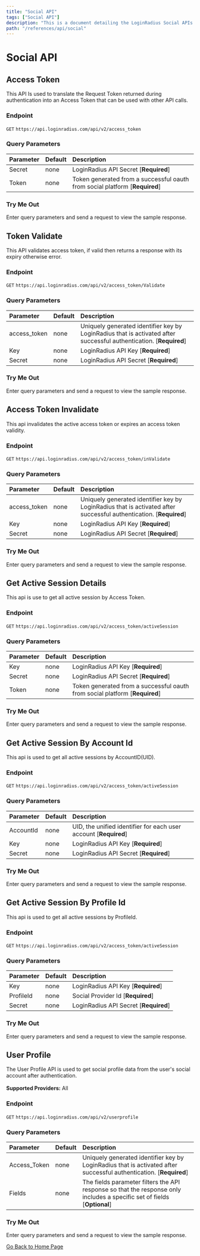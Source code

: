 ```yaml
---
title: "Social API"
tags: ["Social API"]
description: "This is a document detailing the LoginRadius Social APIs."
path: "/references/api/social"
---
```


# Social API

## Access Token

  This API Is used to translate the Request Token returned during authentication into an Access Token that can be used with other API calls.

  ### Endpoint
  `GET` `https://api.loginradius.com/api/v2/access_token`

  ### Query Parameters
  | Parameter    | Default | Description |
  | :------------ | :------- | :-------------------------------------------------------------------------------- |
  | Secret | none | LoginRadius API Secret [**Required**] |
  | Token | none | Token generated from a successful oauth from social platform [**Required**] |

  ### Try Me Out
    
  Enter query parameters and send a request to view the sample response.

  <try-me-out id="access-token" endpoint="https://api.loginradius.com/api/v2/access_token" method="GET" params='{"queryParams":[{"key":"secret","default":""},{"key":"token","default":""}]}' sampleresponse='{ "access_token": "a123qwe2-9**3-4202-833c-320aoo58**66", "expires_in": "2017-10-09T06:07:00.296Z" }'></try-me-out>
 
## Token Validate

  This API validates access token, if valid then returns a response with its expiry otherwise error.

  ### Endpoint
  `GET` `https://api.loginradius.com/api/v2/access_token/Validate`

  ### Query Parameters
  | Parameter    | Default | Description |
  | :------------ | :------- | :-------------------------------------------------------------------------------- |
  | access_token | none | Uniquely generated identifier key by LoginRadius that is activated after successful authentication. [**Required**] |
  | Key | none | LoginRadius API Key [**Required**] |
  | Secret | none | LoginRadius API Secret [**Required**] |

  ### Try Me Out
    
  Enter query parameters and send a request to view the sample response.

  <try-me-out id="token-validate" endpoint="https://api.loginradius.com/api/v2/access_token/Validate" method="GET" params='{"queryParams":[{"key":"access_token","default":""},{"key":"key","default":""},{"key":"secret"}]}' sampleresponse='{ "access_token": "a123qwe2-9**3-4002-833c-3****o58cf66", "expires_in": "2017-10-09T06:07:00.296Z" }'></try-me-out>

## Access Token Invalidate

  This api invalidates the active access token or expires an access token validity.

  ### Endpoint
  `GET` `https://api.loginradius.com/api/v2/access_token/inValidate`

  ### Query Parameters
  | Parameter    | Default | Description |
  | :------------ | :------- | :-------------------------------------------------------------------------------- |
  | access_token | none | Uniquely generated identifier key by LoginRadius that is activated after successful authentication. [**Required**] |
  | Key | none | LoginRadius API Key [**Required**] |
  | Secret | none | LoginRadius API Secret [**Required**] |

  ### Try Me Out
    
  Enter query parameters and send a request to view the sample response.

  <try-me-out id="access-token-invalidate" endpoint="https://api.loginradius.com/api/v2/access_token/inValidate" method="GET" params='{"queryParams":[{"key":"access_token","default":""},{"key":"key","default":""},{"key":"secret"}]}' sampleresponse='{ "IsPosted": true }'></try-me-out>

## Get Active Session Details

  This api is use to get all active session by Access Token.

  ### Endpoint
  `GET` `https://api.loginradius.com/api/v2/access_token/activeSession`

  ### Query Parameters
  | Parameter    | Default | Description |
  | :------------ | :------- | :-------------------------------------------------------------------------------- |
  | Key | none | LoginRadius API Key [**Required**] |
  | Secret | none | LoginRadius API Secret [**Required**] |
  | Token | none | Token generated from a successful oauth from social platform [**Required**] |

  ### Try Me Out
    
  Enter query parameters and send a request to view the sample response.

  <try-me-out id="get-active-session-details" endpoint="https://api.loginradius.com/api/v2/access_token/activeSession" method="GET" params='{"queryParams":[{"key":"key","default":""},{"key":"secret","default":""},{"key":"token"}]}' sampleresponse='{ "data": [ { "AccessToken": "8h******-****-8**5-***c-e8c*******9b", "Browser": "Chrome", "Device": "PC", "Os": "Windows", "DeviceType": "Computer", "City": "****", "Country": "a**d", "Ip": "***.0*6.1*2.**1", "LoginDate": "2017-10-02T10:02:52.534Z" } ], "nextcursor": 0 }'></try-me-out>
 
## Get Active Session By Account Id

  This api is used to get all active sessions by AccountID(UID).

  ### Endpoint
  `GET` `https://api.loginradius.com/api/v2/access_token/activeSession`

  ### Query Parameters
  | Parameter    | Default | Description |
  | :------------ | :------- | :-------------------------------------------------------------------------------- |
  | AccountId | none | UID, the unified identifier for each user account [**Required**] |
  | Key | none | LoginRadius API Key [**Required**] |
  | Secret | none | LoginRadius API Secret [**Required**] |

  ### Try Me Out
    
  Enter query parameters and send a request to view the sample response.

  <try-me-out id="get-active-session-by-account-id" endpoint="https://api.loginradius.com/api/v2/access_token/activeSession" method="GET" params='{"queryParams":[{"key":"accountId","default":""},{"key":"key","default":""},{"key":"secret"}]}' sampleresponse='{ "data": [ { "AccessToken": "8h******-****-8**5-***c-e8c*******9b", "Browser": "Chrome", "Device": "PC", "Os": "Windows", "DeviceType": "Computer", "City": "****", "Country": "a**d", "Ip": "***.0*6.1*2.**1", "LoginDate": "2017-10-02T10:02:52.534Z" } ], "nextcursor": 0 }'></try-me-out>

## Get Active Session By Profile Id

  This api is used to get all active sessions by ProfileId.

  ### Endpoint
  `GET` `https://api.loginradius.com/api/v2/access_token/activeSession`

  ### Query Parameters
  | Parameter    | Default | Description |
  | :------------ | :------- | :-------------------------------------------------------------------------------- |
  | Key | none | LoginRadius API Key [**Required**] |
  | ProfileId | none | Social Provider Id [**Required**] |
  | Secret | none | LoginRadius API Secret [**Required**] |

  ### Try Me Out
    
  Enter query parameters and send a request to view the sample response.

  <try-me-out id="get-active-session-by-profile-id" endpoint="https://api.loginradius.com/api/v2/access_token/activeSession" method="GET" params='{"queryParams":[{"key":"profileId","default":""},{"key":"key","default":""},{"key":"secret"}]}' sampleresponse='{ "data": [ { "AccessToken": "8h******-****-8**5-***c-e8c*******9b", "Browser": "Chrome", "Device": "PC", "Os": "Windows", "DeviceType": "Computer", "City": "****", "Country": "a**d", "Ip": "***.0*6.1*2.**1", "LoginDate": "2017-10-02T10:02:52.534Z" } ], "nextcursor": 0 }'></try-me-out>
 
## User Profile

  The User Profile API is used to get social profile data from the user's social account after authentication.<br><br><b>Supported Providers:</b>  All
  
  ### Endpoint
  `GET` `https://api.loginradius.com/api/v2/userprofile`

  ### Query Parameters
  | Parameter    | Default | Description |
  | :------------ | :------- | :-------------------------------------------------------------------------------- |
  | Access_Token | none | Uniquely generated identifier key by LoginRadius that is activated after successful authentication. [**Required**] |
  | Fields | none | The fields parameter filters the API response so that the response only includes a specific set of fields [**Optional**] |

  ### Try Me Out
    
  Enter query parameters and send a request to view the sample response.

  <try-me-out id="user-profile" endpoint="https://api.loginradius.com/api/v2/userprofile" method="GET" params='{"queryParams":[{"key":"access_token","default":""},{"key":"fields","default":""}]}' sampleresponse='{ user Social Profile object }'></try-me-out>

[Go Back to Home Page](/)

